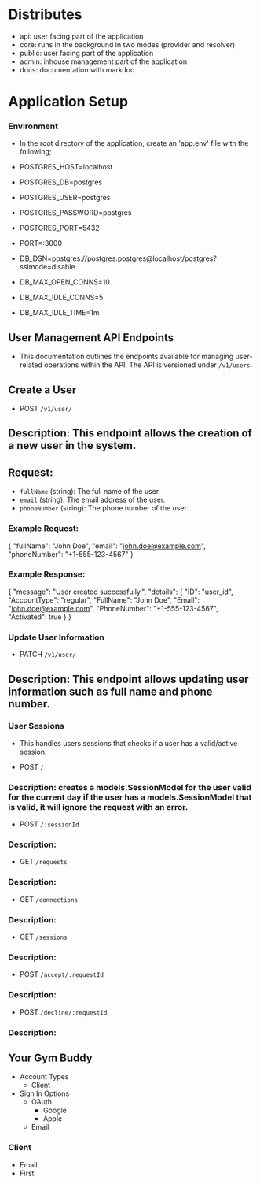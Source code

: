 # Distributes

- api: user facing part of the application
- core: runs in the background in two modes (provider and resolver)
- public: user facing part of the application
- admin: inhouse management part of the application
- docs: documentation with markdoc

# Application Setup

### Environment

- In the root directory of the application, create an 'app.env' file with the following;

- POSTGRES_HOST=localhost
- POSTGRES_DB=postgres
- POSTGRES_USER=postgres
- POSTGRES_PASSWORD=postgres
- POSTGRES_PORT=5432
- PORT=:3000
- DB_DSN=postgres://postgres:postgres@localhost/postgres?sslmode=disable
- DB_MAX_OPEN_CONNS=10
- DB_MAX_IDLE_CONNS=5
- DB_MAX_IDLE_TIME=1m

## User Management API Endpoints

- This documentation outlines the endpoints available for managing user-related operations within the API. The API is versioned under `/v1/users`.

## Create a User

- POST `/v1/user/`

## Description: This endpoint allows the creation of a new user in the system.

## Request:

- `fullName` (string): The full name of the user.
- `email` (string): The email address of the user.
- `phoneNumber` (string): The phone number of the user.

### Example Request:

{
"fullName": "John Doe",
"email": "john.doe@example.com",
"phoneNumber": "+1-555-123-4567"
}

### Example Response:

{
"message": "User created successfully.",
"details": {
"ID": "user_id",
"AccountType": "regular",
"FullName": "John Doe",
"Email": "john.doe@example.com",
"PhoneNumber": "+1-555-123-4567",
"Activated": true
}
}

### Update User Information

- PATCH `/v1/user/`

## Description: This endpoint allows updating user information such as full name and phone number.

### User Sessions

- This handles users sessions that checks if a user has a valid/active session.

- POST `/`
### Description: creates a models.SessionModel for the user valid for the current day if the user has a models.SessionModel that is valid, it will ignore the request with an error.

- POST `/:sessionId`
### Description: 

- GET `/requests`
### Description: 

- GET `/connections`
### Description: 

- GET `/sessions`
### Description: 

- POST `/accept/:requestId`
### Description: 

- POST `/decline/:requestId`
### Description: 


## Your Gym Buddy

- Account Types
  - Client
- Sign In Options
  - OAuth
    - Google
    - Apple
  - Email

### Client

- Email
- First
